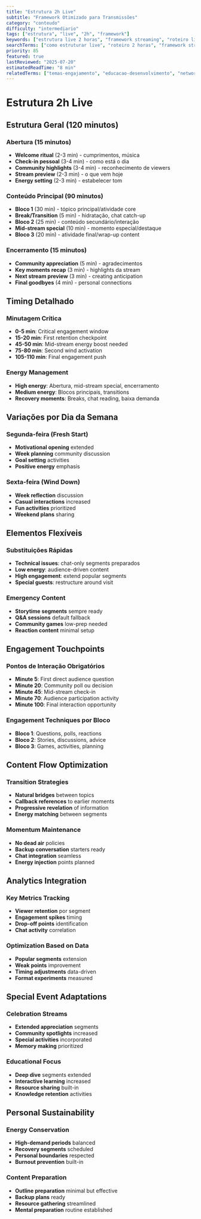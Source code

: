 ```yaml
---
title: "Estrutura 2h Live"
subtitle: "Framework Otimizado para Transmissões"
category: "conteudo"
difficulty: "intermediario"
tags: ["estrutura", "live", "2h", "framework"]
keywords: ["estrutura live 2 horas", "framework streaming", "roteiro live"]
searchTerms: ["como estruturar live", "roteiro 2 horas", "framework stream"]
priority: 85
featured: true
lastReviewed: "2025-07-20"
estimatedReadTime: "8 min"
relatedTerms: ["temas-engajamento", "educacao-desenvolvimento", "networking-ativo"]
---
```


# Estrutura 2h Live

## Estrutura Geral (120 minutos)

### Abertura (15 minutos)
- **Welcome ritual** (2-3 min) - cumprimentos, música
- **Check-in pessoal** (3-4 min) - como está o dia
- **Community highlights** (3-4 min) - reconhecimento de viewers
- **Stream preview** (2-3 min) - o que vem hoje
- **Energy setting** (2-3 min) - estabelecer tom

### Conteúdo Principal (90 minutos)
- **Bloco 1** (30 min) - tópico principal/atividade core
- **Break/Transition** (5 min) - hidratação, chat catch-up
- **Bloco 2** (25 min) - conteúdo secundário/interação
- **Mid-stream special** (10 min) - momento especial/destaque
- **Bloco 3** (20 min) - atividade final/wrap-up content

### Encerramento (15 minutos)
- **Community appreciation** (5 min) - agradecimentos
- **Key moments recap** (3 min) - highlights da stream
- **Next stream preview** (3 min) - creating anticipation
- **Final goodbyes** (4 min) - personal connections

## Timing Detalhado

### Minutagem Crítica
- **0-5 min**: Critical engagement window
- **15-20 min**: First retention checkpoint
- **45-50 min**: Mid-stream energy boost needed
- **75-80 min**: Second wind activation
- **105-110 min**: Final engagement push

### Energy Management
- **High energy**: Abertura, mid-stream special, encerramento
- **Medium energy**: Blocos principais, transitions
- **Recovery moments**: Breaks, chat reading, baixa demanda

## Variações por Dia da Semana

### Segunda-feira (Fresh Start)
- **Motivational opening** extended
- **Week planning** community discussion
- **Goal setting** activities
- **Positive energy** emphasis

### Sexta-feira (Wind Down)
- **Week reflection** discussion
- **Casual interactions** increased
- **Fun activities** prioritized
- **Weekend plans** sharing

## Elementos Flexíveis

### Substituições Rápidas
- **Technical issues**: chat-only segments preparados
- **Low energy**: audience-driven content
- **High engagement**: extend popular segments
- **Special guests**: restructure around visit

### Emergency Content
- **Storytime segments** sempre ready
- **Q&A sessions** default fallback
- **Community games** low-prep needed
- **Reaction content** minimal setup

## Engagement Touchpoints

### Pontos de Interação Obrigatórios
- **Minute 5**: First direct audience question
- **Minute 20**: Community poll ou decision
- **Minute 45**: Mid-stream check-in
- **Minute 70**: Audience participation activity
- **Minute 100**: Final interaction opportunity

### Engagement Techniques por Bloco
- **Bloco 1**: Questions, polls, reactions
- **Bloco 2**: Stories, discussions, advice
- **Bloco 3**: Games, activities, planning

## Content Flow Optimization

### Transition Strategies
- **Natural bridges** between topics
- **Callback references** to earlier moments
- **Progressive revelation** of information
- **Energy matching** between segments

### Momentum Maintenance
- **No dead air** policies
- **Backup conversation** starters ready
- **Chat integration** seamless
- **Energy injection** points planned

## Analytics Integration

### Key Metrics Tracking
- **Viewer retention** por segment
- **Engagement spikes** timing
- **Drop-off points** identification
- **Chat activity** correlation

### Optimization Based on Data
- **Popular segments** extension
- **Weak points** improvement
- **Timing adjustments** data-driven
- **Format experiments** measured

## Special Event Adaptations

### Celebration Streams
- **Extended appreciation** segments
- **Community spotlights** increased
- **Special activities** incorporated
- **Memory making** prioritized

### Educational Focus
- **Deep dive** segments extended
- **Interactive learning** increased
- **Resource sharing** built-in
- **Knowledge retention** activities

## Personal Sustainability

### Energy Conservation
- **High-demand periods** balanced
- **Recovery segments** scheduled
- **Personal boundaries** respected
- **Burnout prevention** built-in

### Content Preparation
- **Outline preparation** minimal but effective
- **Backup plans** ready
- **Resource gathering** streamlined
- **Mental preparation** routine established
